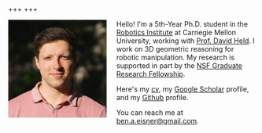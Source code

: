 +++
+++

<!-- Add padding to the right of the image (but not the left) -->
<img align="left" src="headshot.png" style="padding: 0px 20px 0px 0px">

Hello! I'm a 5th-Year Ph.D. student in the [Robotics Institute](https://www.ri.cmu.edu/) at Carnegie Mellon University, working with [Prof. David Held](https://davheld.github.io/). I work on 3D geometric reasoning for robotic manipulation. My research is supported in part by the [NSF Graduate Research Fellowship](https://www.nsfgrfp.org/).

<!-- Here a recent version of my [resume]({{site.resume_path}}) and my [academic cv]({{site.cv_path}}). -->

Here's my [cv](ben_eisner_cv_2024_10_24.pdf), my [Google Scholar](https://scholar.google.com/citations?user=RWe-v0UAAAAJ&hl=en) profile, and my [Github](https://github.com/beneisner) profile.

You can reach me at [ben.a.eisner@gmail.com](mailto:ben.a.eisner@gmail.com).

<!-- # Publications -->

<!-- Put a table here. First column should be 18.75% wide, second column should be 81.25% wide -->
